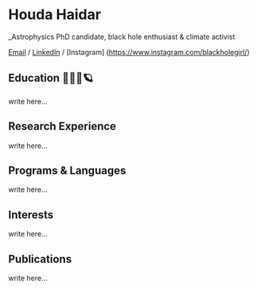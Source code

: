# Houda Haidar
_Astrophysics PhD candidate, black hole enthusiast & climate activist

[Email](mailto:houda.physics@gmail.com) / [LinkedIn](https://www.linkedin.com/in/houdahaidar/) / [Instagram] (https://www.instagram.com/blackholegirl/)


## Education 👩🏻‍🏫🪐

write here...

## Research Experience

write here...


## Programs & Languages

write here...


## Interests

write here...


## Publications

write here...

